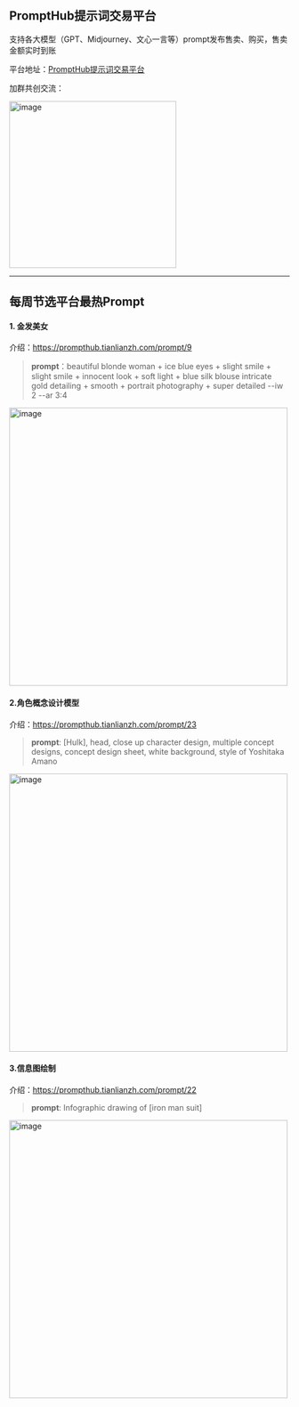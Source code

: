 ## PromptHub提示词交易平台
支持各大模型（GPT、Midjourney、文心一言等）prompt发布售卖、购买，售卖金额实时到账

平台地址：[PromptHub提示词交易平台](https://prompthub.tianlianzh.com/)

加群共创交流：

<img width="300" alt="image" src="https://github.com/young91/PromptHub_Best_Prompts/assets/6427871/4d96caa7-164e-4751-b9d7-9c1f3f457aee">


---------

## 每周节选平台最热Prompt



#### 1. 金发美女
介绍：https://prompthub.tianlianzh.com/prompt/9
>**prompt**：beautiful blonde woman + ice blue eyes + slight smile + slight smile + innocent look + soft light + blue silk blouse intricate gold detailing + smooth + portrait photography + super detailed --iw 2 --ar 3:4 

<img width="500" alt="image" src="https://i3.hoopchina.com.cn/feedback_api/img/23525-7fw90u.jpg">

#### 2.角色概念设计模型
介绍：https://prompthub.tianlianzh.com/prompt/23
>**prompt**: [Hulk], head, close up character design, multiple concept designs, concept design sheet, white background, style of Yoshitaka Amano
<img width="500" alt="image" src="https://i3.hoopchina.com.cn/feedback_api/img/23531-eb96k4.jpg">

#### 3.信息图绘制
介绍：https://prompthub.tianlianzh.com/prompt/22
>**prompt**: Infographic drawing of [iron man suit]
<img width="500" alt="image" src="https://i3.hoopchina.com.cn/feedback_api/img/23531-25t2di.jpg">
